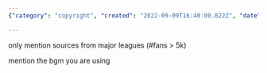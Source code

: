 ```yaml
---
{"category": "copyright", "created": "2022-09-09T16:40:00.822Z", "date": "2022-09-09 16:40:00", "description": "This article highlights the significance of adhering to copyright laws and avoiding circumvention while drawing content from large fan communities. It emphasizes the importance of properly citing sources and specifying the background music used, ensuring compliance with legal guidelines.", "modified": "2022-09-09T16:42:04.238Z", "tags": ["copyright", "fan communities", "citing sources", "large fan bases", "background music", "circumvention", "intellectual property"], "title": "copyright issues circumvention"}

---
```


only mention sources from major leagues (#fans > 5k)

mention the bgm you are using

